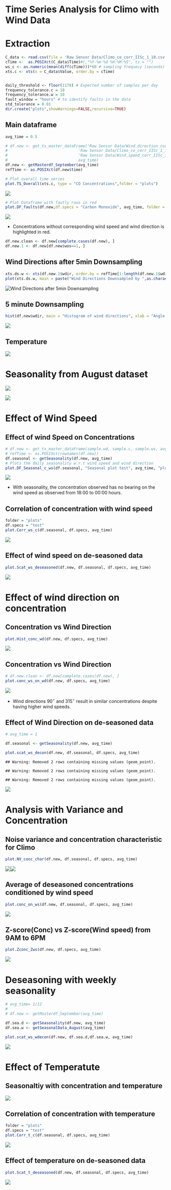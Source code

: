 Time Series Analysis for Climo with Wind Data
================

Extraction
==========

``` r
C_data <- read.csv(file = 'Raw Sensor Data/Climo_co_corr_IISc_1_10.csv', header = TRUE, sep = ";")
cTime <-  as.POSIXct(C_data$Time)#(,"%Y-%m-%d %H:%M:%S", tz = "")
ws_c <- as.numeric(mean(diff(cTime)))*60 # sampling frequecy (seconds)
xts.c <- xts(x = C_data$Value, order.by = cTime)


daily_threshold <- floor(1170) # Expected number of samples per day
frequency_tolerance.c = 10
frequency_tolerance.w = 10
fault_window = "hours" # to identify faults in the data
std_tolerance = 0.01
dir.create("plots",showWarnings=FALSE,recursive=TRUE)
```

Main dataframe
--------------

``` r
avg_time = 0.5

# df.new <- get_ts_master_dataFrame('Raw Sensor Data/Wind_direction_corr_IISc_1_20.csv', 
#                               'Raw Sensor Data/Climo_co_corr_IISc_1_10.csv', 
#                               'Raw Sensor Data/Wind_speed_corr_IISc_1_20.csv', 
#                               avg_time)
df.new <- getMasterdf_September(avg_time)
refTime <- as.POSIXct(df.new$time)

# Plot overall time series
plot.TS_Overall(xts.c, type = "CO Concentrations",folder = "plots")
```

![](Main_files/figure-markdown_github/overall_dataset-1.png)

``` r
# Plot Dataframe with fautly rows in red
plot.DF_faults(df.new,df.specs = "Carbon Monoxide", avg_time, folder = "plots")
```

![](Main_files/figure-markdown_github/overall_dataset-2.png)

-   Concentrations without corresponding wind speed and wind direction is highlighted in red.

``` r
df.new.clean <- df.new[complete.cases(df.new), ]
df.new.1 <- df.new[df.new$wos==1, ] 
```

Wind Directions after 5min Downsampling
---------------------------------------

``` r
xts.ds.w <- xts(df.new.1$wdir, order.by = refTime[1:length(df.new.1$wdir)])
plot(xts.ds.w, main = paste("Wind Directions Downsampled by ",as.character(avg_time*60),"min",sep=""))
```

![Wind Directions after 5min Downsampling](Main_files/figure-markdown_github/wind_directions-1.png)

5 minute Downsampling
---------------------

``` r
hist(df.new$wdir, main = "Histogram of wind directions", xlab = "Angle w.r.t to North")
```

![](Main_files/figure-markdown_github/wind_directions_hist-1.png)

Temperature
-----------

![](Main_files/figure-markdown_github/unnamed-chunk-3-1.png)

Seasonality from August dataset
===============================

![](Main_files/figure-markdown_github/unnamed-chunk-4-1.png)

![](Main_files/figure-markdown_github/unnamed-chunk-5-1.png)

Effect of Wind Speed
====================

Effect of wind Speed on Concentrations
--------------------------------------

``` r
# df.new <- get_ts_master_dataFrame(sample.wd, sample.c, sample.ws, avg_time)
# refTime <- as.POSIXct(rownames(df.new))
df.seasonal <- getSeasonality(df.new, avg_time)
# Plots the daily seasonality w.r.t wind speed and wind direction
plot.DF_Seasonal_c_ws(df.seasonal, "Seasonal plot test", avg_time, "plots")
```

![](Main_files/figure-markdown_github/sea_conc_ws-1.png)

-   With seasonality, the concentration observed has no bearing on the wind speed as observed from 18:00 to 00:00 hours.

Correlation of concentration with wind speed
--------------------------------------------

``` r
folder = "plots"
df.specs = "test"
plot.Corr_ws_c(df.seasonal, df.specs, avg_time)
```

![](Main_files/figure-markdown_github/ws_conc_corr-1.png)

Effect of wind speed on de-seasoned data
----------------------------------------

``` r
plot.Scat_ws_deseasoned(df.new, df.seasonal, df.specs, avg_time)
```

![](Main_files/figure-markdown_github/scat_ws_conc-1.png)

Effect of wind direction on concentration
=========================================

Concentration vs Wind Direction
-------------------------------

``` r
plot.Hist_conc_wd(df.new, df.specs, avg_time)
```

![](Main_files/figure-markdown_github/unnamed-chunk-6-1.png)

Concentration vs Wind Direction
-------------------------------

``` r
# df.new.clean <- df.new[complete.cases(df.new), ]
plot.conc_ws_on_wd(df.new, df.specs, avg_time)
```

![](Main_files/figure-markdown_github/avg_ws_wdir-1.png)

-   Wind directions 90<sup>∘</sup> and 315<sup>∘</sup> result in similar concentrations despite having higher wind speeds.

Effect of Wind Direction on de-seasoned data
--------------------------------------------

``` r
# avg_time = 1

df.seasonal <- getSeasonality(df.new, avg_time)

plot.scat_ws_decon(df.new, df.seasonal, df.specs, avg_time)
```

    ## Warning: Removed 2 rows containing missing values (geom_point).

    ## Warning: Removed 2 rows containing missing values (geom_point).

    ## Warning: Removed 2 rows containing missing values (geom_point).

![](Main_files/figure-markdown_github/scat_desea_ws_wdir-1.png)

Analysis with Variance and Concentration
========================================

Noise variance and concentration characteristic for Climo
---------------------------------------------------------

``` r
plot.NV_conc_char(df.new, df.seasonal, df.specs, avg_time)
```

![](Main_files/figure-markdown_github/noise_var_conc_char-1.png)![](Main_files/figure-markdown_github/noise_var_conc_char-2.png)

Average of deseasoned concentrations conditioned by wind speed
--------------------------------------------------------------

``` r
plot.conc_on_ws(df.new, df.seasonal, df.specs, avg_time)
```

![](Main_files/figure-markdown_github/binning_ws_conc-1.png)

Z-score(Conc) vs Z-score(Wind speed) from 9AM to 6PM
----------------------------------------------------

``` r
plot.Zconc_Zws(df.new, df.specs, avg_time)
```

![](Main_files/figure-markdown_github/zscore_comp-1.png)

Deseasoning with weekly seasonality
===================================

``` r
# avg_time= 1/12
# 
# df.new <- getMasterdf_September(avg_time)

df.sea.d <- getSeasonality(df.new, avg_time)
df.sea.w <- getSeasonalData_August(avg_time)

plot.scat_ws_wdecon(df.new, df.sea.d,df.sea.w, avg_time)
```

![](Main_files/figure-markdown_github/unnamed-chunk-7-1.png)

Effect of Temperatute
=====================

Seasonaltiy with concentration and temperature
----------------------------------------------

![](Main_files/figure-markdown_github/unnamed-chunk-8-1.png)

Correlation of concentration with temperature
---------------------------------------------

``` r
folder = "plots"
df.specs = "test"
plot.Corr_t_c(df.seasonal, df.specs, avg_time)
```

![](Main_files/figure-markdown_github/t_conc_corr-1.png)

Effect of temperature on de-seasoned data
-----------------------------------------

``` r
plot.Scat_t_deseasoned(df.new, df.seasonal, df.specs, avg_time)
```

![](Main_files/figure-markdown_github/scat_t_conc-1.png)

